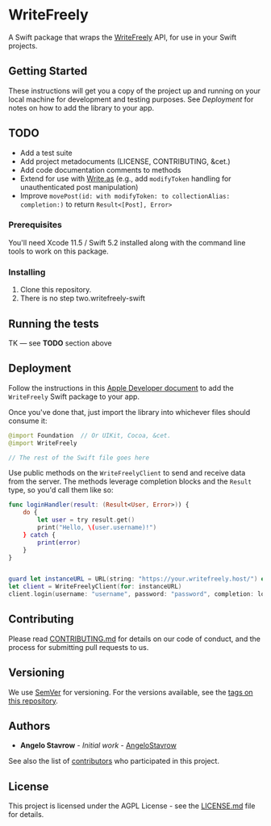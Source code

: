 # WriteFreely

A Swift package that wraps the [WriteFreely](https://writefreely.org) API, for use in your Swift projects.

## Getting Started

These instructions will get you a copy of the project up and running on your local machine for development and testing purposes. See _Deployment_ for notes on how to add the library to your app.

## TODO

- Add a test suite
- Add project metadocuments (LICENSE, CONTRIBUTING, &cet.)
- Add code documentation comments to methods
- Extend for use with [Write.as](https://write.as) (e.g., add `modifyToken` handling for unauthenticated post manipulation)
- Improve `movePost(id: with modifyToken: to collectionAlias: completion:)` to return `Result<[Post], Error>`

### Prerequisites

You'll need Xcode 11.5 / Swift 5.2 installed along with the command line tools to work on this package.

### Installing

1. Clone this repository.
2. There is no step two.writefreely-swift

## Running the tests

TK — see **TODO** section above

## Deployment

Follow the instructions in this [Apple Developer document](https://developer.apple.com/documentation/swift_packages/adding_package_dependencies_to_your_app) to add the `WriteFreely` Swift package to your app.

Once you've done that, just import the library into whichever files should consume it:

```swift
@import Foundation  // Or UIKit, Cocoa, &cet.
@import WriteFreely

// The rest of the Swift file goes here
```

Use public methods on the `WriteFreelyClient` to send and receive data from the server. The methods leverage completion blocks and the `Result` type, so you'd call them like so:

```swift
func loginHandler(result: (Result<User, Error>)) {
    do {
        let user = try result.get()
        print("Hello, \(user.username)!")
    } catch {
        print(error)
    }
}


guard let instanceURL = URL(string: "https://your.writefreely.host/") else { fatalError() }
let client = WriteFreelyClient(for: instanceURL)
client.login(username: "username", password: "password", completion: loginHandler)
```

## Contributing

Please read [CONTRIBUTING.md](CONTRIBUTING.md) for details on our code of conduct, and the process for submitting pull requests to us.

## Versioning

We use [SemVer](http://semver.org/) for versioning. For the versions available, see the [tags on this repository](https://github.com/writeas/writefreely-swift/tags).

## Authors

* **Angelo Stavrow** - *Initial work* - [AngeloStavrow](https://github.com/AngeloStavrow)

See also the list of [contributors](https://github.com/writeas/writefreely-swift/contributors) who participated in this project.

## License

This project is licensed under the AGPL License - see the [LICENSE.md](LICENSE.md) file for details.
